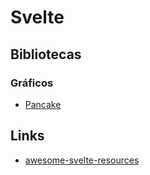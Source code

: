 # Svelte

## Bibliotecas
### Gráficos
- [Pancake](https://github.com/Rich-Harris/pancake)

## Links
- [awesome-svelte-resources](https://github.com/ryanatkn/awesome-svelte-resources)
